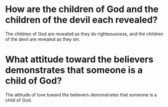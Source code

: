 # How are the children of God and the children of the devil each revealed?

The children of God are revealed as they do righteousness, and the children of the devil are revealed as they sin.

# What attitude toward the believers demonstrates that someone is a child of God?

The attitude of love toward the believers demonstrates that someone is a child of God.
